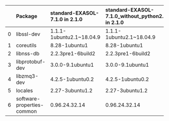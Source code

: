 |    | Package                    | standard-EXASOL-7.1.0 in 2.1.0  | standard-EXASOL-7.1.0_without_python2.7 in 2.1.0                       | Status   |
|---:|:---------------------------|:-------------------------|:-------------------------|:---------|
|  0 | libssl-dev                 | 1.1.1-1ubuntu2.1~18.04.9 | 1.1.1-1ubuntu2.1~18.04.9 |          |
|  1 | coreutils                  | 8.28-1ubuntu1            | 8.28-1ubuntu1            |          |
|  2 | libnss-db                  | 2.2.3pre1-6build2        | 2.2.3pre1-6build2        |          |
|  3 | libprotobuf-dev            | 3.0.0-9.1ubuntu1         | 3.0.0-9.1ubuntu1         |          |
|  4 | libzmq3-dev                | 4.2.5-1ubuntu0.2         | 4.2.5-1ubuntu0.2         |          |
|  5 | locales                    | 2.27-3ubuntu1.2          | 2.27-3ubuntu1.2          |          |
|  6 | software-properties-common | 0.96.24.32.14            | 0.96.24.32.14            |          |

